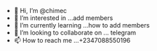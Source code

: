 - 👋 Hi, I’m @chimec
- 👀 I’m interested in ...add members
- 🌱 I’m currently learning ...how to add members
- 💞️ I’m looking to collaborate on ... telegram
- 📫 How to reach me ...+2347088550196

<!---
chimec/chimec is a ✨ special ✨ repository because its `README.md` (this file) appears on your GitHub profile.
You can click the Preview link to take a look at your changes.
--->
